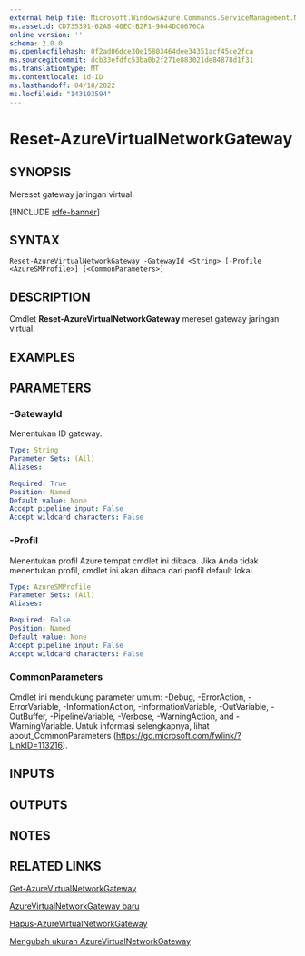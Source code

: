 ```yaml
---
external help file: Microsoft.WindowsAzure.Commands.ServiceManagement.Network.dll-Help.xml
ms.assetid: CD735391-62A8-40EC-B2F1-9044DC0676CA
online version: ''
schema: 2.0.0
ms.openlocfilehash: 0f2ad06dce30e15803464dee34351acf45ce2fca
ms.sourcegitcommit: dcb33efdfc53ba0b2f271e883021de84878d1f31
ms.translationtype: MT
ms.contentlocale: id-ID
ms.lasthandoff: 04/18/2022
ms.locfileid: "143103594"
---
```

# Reset-AzureVirtualNetworkGateway

## SYNOPSIS
Mereset gateway jaringan virtual.

[!INCLUDE [rdfe-banner](../../includes/rdfe-banner.md)]

## SYNTAX

```
Reset-AzureVirtualNetworkGateway -GatewayId <String> [-Profile <AzureSMProfile>] [<CommonParameters>]
```

## DESCRIPTION
Cmdlet **Reset-AzureVirtualNetworkGateway** mereset gateway jaringan virtual.

## EXAMPLES

## PARAMETERS

### -GatewayId
Menentukan ID gateway.

```yaml
Type: String
Parameter Sets: (All)
Aliases: 

Required: True
Position: Named
Default value: None
Accept pipeline input: False
Accept wildcard characters: False
```

### -Profil
Menentukan profil Azure tempat cmdlet ini dibaca. Jika Anda tidak menentukan profil, cmdlet ini akan dibaca dari profil default lokal.

```yaml
Type: AzureSMProfile
Parameter Sets: (All)
Aliases: 

Required: False
Position: Named
Default value: None
Accept pipeline input: False
Accept wildcard characters: False
```

### CommonParameters
Cmdlet ini mendukung parameter umum: -Debug, -ErrorAction, -ErrorVariable, -InformationAction, -InformationVariable, -OutVariable, -OutBuffer, -PipelineVariable, -Verbose, -WarningAction, and -WarningVariable. Untuk informasi selengkapnya, lihat about_CommonParameters (https://go.microsoft.com/fwlink/?LinkID=113216).

## INPUTS

## OUTPUTS

## NOTES

## RELATED LINKS

[Get-AzureVirtualNetworkGateway](./Get-AzureVirtualNetworkGateway.md)

[AzureVirtualNetworkGateway baru](./New-AzureVirtualNetworkGateway.md)

[Hapus-AzureVirtualNetworkGateway](./Remove-AzureVirtualNetworkGateway.md)

[Mengubah ukuran AzureVirtualNetworkGateway](./Resize-AzureVirtualNetworkGateway.md)


